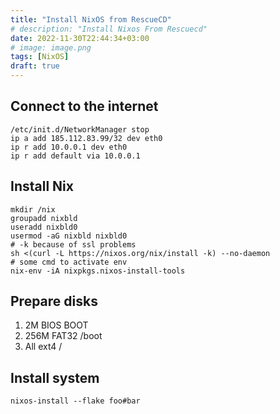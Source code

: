 ```yaml
---
title: "Install NixOS from RescueCD"
# description: "Install Nixos From Rescuecd"
date: 2022-11-30T22:44:34+03:00
# image: image.png
tags: [NixOS]
draft: true
---
```


## Connect to the internet

```shell
/etc/init.d/NetworkManager stop
ip a add 185.112.83.99/32 dev eth0
ip r add 10.0.0.1 dev eth0
ip r add default via 10.0.0.1
```

## Install Nix

```shell
mkdir /nix
groupadd nixbld
useradd nixbld0
usermod -aG nixbld nixbld0
# -k because of ssl problems
sh <(curl -L https://nixos.org/nix/install -k) --no-daemon
# some cmd to activate env
nix-env -iA nixpkgs.nixos-install-tools
```

## Prepare disks

1. 2M BIOS BOOT
2. 256M FAT32 /boot
3. All ext4 /

## Install system

```shell
nixos-install --flake foo#bar
```
